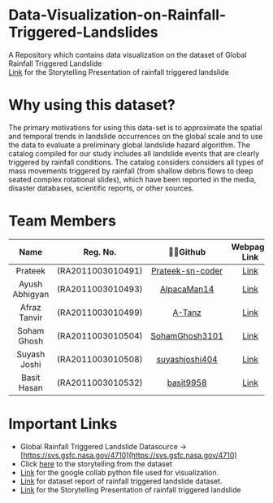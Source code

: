 # Data-Visualization-on-Rainfall-Triggered-Landslides
A Repository which contains data visualization on the dataset of Global Rainfall Triggered Landslide\
[Link](https://tome.app/information-visualization-583/information-visualization-clfr1v6yjc4tz85pep049cp86) for the Storytelling Presentation of rainfall triggered landslide
# Why using this dataset?
The primary motivations for using this data-set is to approximate the spatial and temporal trends in landslide occurrences on the global scale and to use the data to evaluate a preliminary global landslide hazard algorithm. The catalog compiled for our study includes all landslide events that are clearly triggered by rainfall conditions. The catalog considers considers all types of mass movements triggered by rainfall (from shallow debris flows to deep seated complex rotational slides), which have been reported in the media, disaster databases, scientific reports, or other sources.
# Team Members
| Name |  Reg. No.  | 👨‍💻Github| Webpage Link| Dataset Report |
|:-----:|:--------:|:------:|:------:|:------:|
|Prateek        |(RA2011003010491)| [Prateek-sn-coder](https://github.com/Prateek-sn-coder)|[Link](https://prateek-sn-coder.github.io/18CSE301J_RA2011003010491/)||
|Ayush Abhigyan |(RA2011003010493)| [AlpacaMan14](https://github.com/AlpacaMan14)|[Link](https://alpacaman14.github.io/18CSE301J_RA2011003010493/)|[Link]( https://www.overleaf.com/read/qjqptcjkscvw)|
|Afraz Tanvir   |(RA2011003010499)| [A-Tanz](https://github.com/A-Tanz)|[Link](https://a-tanz.github.io/18CSE301J_RA2011003010499/)|[Link](https://www.overleaf.com/read/fcsxdxxwhydt)|
|Soham Ghosh    |(RA2011003010504)| [SohamGhosh3101](https://github.com/SohamGhosh3101)|[Link](https://sohamghosh3101.github.io/18CSE301J_RA2011003010504/)|[Link](https://www.overleaf.com/read/wkgfcttbwqjr)|
|Suyash Joshi   |(RA2011003010508)| [suyashjoshi404](https://github.com/suyashjoshi404)|[Link](https://altacc4502.github.io/18CSE301J_RA2011003010508/)||
|Basit Hasan    |(RA2011003010532)| [basit9958](https://github.com/basit9958)|[Link](https://basit9958.github.io/18CSE301J-RA2011003010532/)||
# Important Links
* Global Rainfall Triggered Landslide Datasource -> [https://svs.gsfc.nasa.gov/4710](https://svs.gsfc.nasa.gov/4710)
* Click [here](https://drive.google.com/file/d/1AOET75OqwMO06htRx5r5ErsoKXvAKLbI/view) to the storytelling from the dataset
* [Link](https://colab.research.google.com/drive/1Zmc-d_XLXloTX0uwOHMbPSIRzrlDfJtI?usp=sharing) for the google collab python file used for visualization.
* [Link](https://www.overleaf.com/project/63d66c897177863b4744966b) for dataset report of rainfall triggered landslide dataset.
* [Link](https://tome.app/information-visualization-583/information-visualization-clfr1v6yjc4tz85pep049cp86) for the Storytelling Presentation of rainfall triggered landslide
